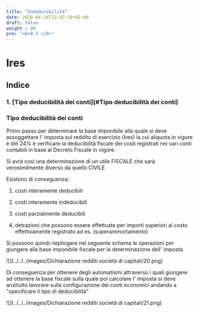 ```yaml
---
title: "Indeducibilità"
date: 2020-04-24T22:47:10+02:00
draft: false
weight : 80
pre: "<b>8.2 </b>"
---
```


# Ires
## Indice
###  1. [Tipo deducibilità dei conti](#Tipo deducibilità dei conti)

### Tipo deducibilità dei conti

Primo passo per determinare la base imponibile alla quale si deve assoggettare l' imposta sul reddito di esercizio (Ires) la cui aliquota in vigore è del 24% è verificare la deducibilità fiscale dei costi registrati nei vari conti contabili in base al Decreto Fiscale in vigore.

Si avrà così una determinazione di un utile FISCALE che sarà verosimilmente diverso da quello CIVILE.

Esistono di conseguenza:

1) costi interamente deducibili

2) costi interamente indeducibili

3) costi parzialmente deducibili

4) detrazioni che possono essere effettuate per importi superiori al costo effettivamente registrato     ad  es.  (superammortamento)

Si possono quindi riepilogare nel seguente schema le operazioni per giungere alla base imponibile fiscale per la determinazione dell' imposta

![](../../../images/Dichiarazione redditi società di capitali/20.png) 

Di conseguenza per ottenere degli automatismi attraverso i quali giungere ad ottenere la base fiscale sulla quale poi calcolare l' imposta si deve anzitutto lavorare sulla configurazione dei conti economici andando a "specificare il tipo di deducibilità" 

![](../../../images/Dichiarazione redditi società di capitali/21.png)
